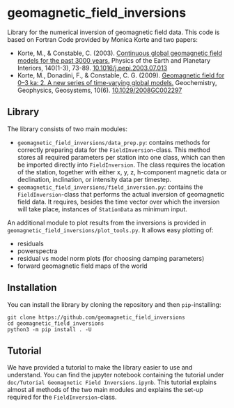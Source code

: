 # geomagnetic_field_inversions
Library for the numerical inversion of geomagnetic field data. This code is based on Fortran Code provided by Monica Korte and two papers:
- Korte, M., & Constable, C. (2003). [Continuous global geomagnetic field models for the past 3000 years.](https://www.sciencedirect.com/science/article/pii/S0031920103001651) Physics of the Earth and Planetary Interiors, 140(1-3), 73-89. [10.1016/j.pepi.2003.07.013](https://doi.org/10.1016/j.pepi.2003.07.013)
- Korte, M., Donadini, F., & Constable, C. G. (2009). [Geomagnetic field for 0–3 ka: 2. A new series of time‐varying global models.](https://agupubs.onlinelibrary.wiley.com/doi/full/10.1029/2008GC002297) Geochemistry, Geophysics, Geosystems, 10(6). [10.1029/2008GC002297](https://doi.org/10.1029/2008GC002297)

## Library
The library consists of two main modules:
- `geomagnetic_field_inversions/data_prep.py`: contains methods for correctly preparing data for the `FieldInversion`-class. This method stores all required parameters per station into one class, which can then be imported directly into `FieldInversion`. The class requires the location of the station, together with either x, y, z, h-component magnetic data or declination, inclination, or intensity data per timestep. 
- `geomagnetic_field_inversions/field_inversion.py`: contains the `FieldInversion`-class that performs the actual inversion of geomagnetic field data. It requires, besides the time vector over which the inversion will take place, instances of `StationData` as minimum input.

An additional module to plot results from the inversions is provided in `geomagnetic_field_inversions/plot_tools.py`. It allows easy plotting of:
- residuals
- powerspectra
- residual vs model norm plots (for choosing damping parameters)
- forward geomagnetic field maps of the world

## Installation
You can install the library by cloning the repository and then `pip`-installing:
```
git clone https://github.com/geomagnetic_field_inversions
cd geomagnetic_field_inversions
python3 -m pip install . -U
```

## Tutorial
We have provided a tutorial to make the library easier to use and understand. You can find the jupyter notebook containing the tutorial under `doc/Tutorial Geomagnetic Field Inversions.ipynb`.
This tutorial explains almost all methods of the two main modules and explains the set-up required for the `FieldInversion`-class.
